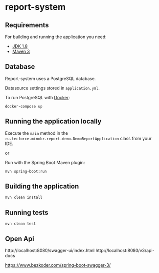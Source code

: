 # report-system

## Requirements

For building and running the application you need:

- [JDK 1.8](https://www.oracle.com/technetwork/java/javase/downloads/jdk8-downloads-2133151.html)
- [Maven 3](https://maven.apache.org)


## Database
Report-system uses a PostgreSQL database.

Datasource settings stored in `application.yml`.

To run PostgreSQL with  [Docker](https://www.docker.com/):

```shell
docker-compose up
```


## Running the application locally

Execute the `main` method in the `ru.tecforce.minobr.report.demo.DemoReportApplication` class from your IDE.

or

Run with the Spring Boot Maven plugin:

```shell
mvn spring-boot:run
```


##  Building the application

```shell
mvn clean install
```


## Running tests

```shell
mvn clean test
```

## Open Api
http://localhost:8080/swagger-ui/index.html
http://localhost:8080/v3/api-docs

https://www.bezkoder.com/spring-boot-swagger-3/